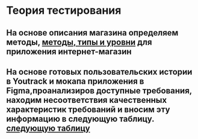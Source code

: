 # Теория тестирования


## На основе описания магазина определяем методы, [методы, типы и уровни](https://docs.google.com/spreadsheets/d/14vZpT-6uedoorGbIWdO8S46UD9mQu8kct-KtaA0YQ04/edit#gid=0) для приложения интернет-магазин
## На основе готовых пользовательских истории в Youtrack и мокапа приложения в Figma,проанализиров доступные требования, находим несоответствия качественных характеристик требований и вносим эту информацию в следующую таблицу. [следующую таблицу](https://docs.google.com/spreadsheets/d/1uCsGVBJqc3eEeM57nGiJYGTp3BSFDzHraFfm0-PjoYA/edit#gid=0)

